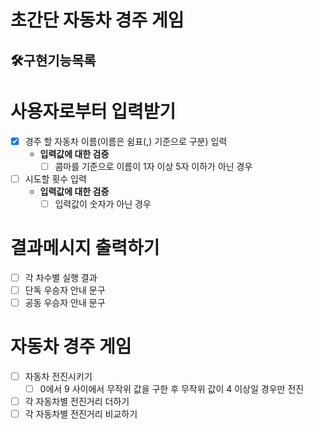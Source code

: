 # 초간단 자동차 경주 게임
## 🛠구현기능목록

# 사용자로부터 입력받기
- [x] 경주 할 자동차 이름(이름은 쉼표(,) 기준으로 구분) 입력
    - **입력값에 대한 검증**
      - [ ] 콤마를 기준으로 이름이 1자 이상 5자 이하가 아닌 경우
- [ ] 시도할 횟수 입력
  - **입력값에 대한 검증**
    - [ ] 입력값이 숫자가 아닌 경우

# 결과메시지 출력하기
- [ ] 각 차수별 실행 결과
- [ ] 단독 우승자 안내 문구
- [ ] 공동 우승자 안내 문구

# 자동차 경주 게임
- [ ] 자동차 전진시키기
  - [ ] 0에서 9 사이에서 무작위 값을 구한 후 무작위 값이 4 이상일 경우만 전진

- [ ] 각 자동차별 전진거리 더하기
- [ ] 각 자동차별 전진거리 비교하기